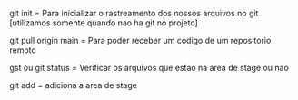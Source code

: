 git init = Para inicializar o rastreamento dos nossos arquivos no git [utilizamos somente quando nao ha git no projeto] 

git pull origin main = Para poder receber um codigo de um repositorio remoto 

gst ou git status = Verificar os arquivos que estao na area de stage ou nao 

git add = adiciona a area de stage